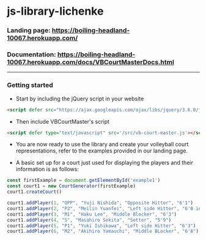 # js-library-lichenke

### Landing page: https://boiling-headland-10067.herokuapp.com/
### Documentation: https://boiling-headland-10067.herokuapp.com/docs/VBCourtMasterDocs.html 

---

### Getting started

- Start by including the jQuery script in your website
```html
<script defer src="https://ajax.googleapis.com/ajax/libs/jquery/3.6.0/jquery.min.js"></script>
```                    
                
- Then include VBCourtMaster's script
```html
<script defer type="text/javascript" src='/src/vb-court-master.js'></script>
```                    
                
- You are now ready to use the library and create your volleyball court representations, refer to the examples provided in our landing page.

- A basic set up for a court just used for displaying the players and their information is as follows:
```js                    
const firstExample = document.getElementById('example1')
const court1 = new CourtGenerator(firstExample)
court1.createCourt()

court1.addPlayer(1, "OPP", "Yuji Nishida", "Opposite Hitter", "6'1")
court1.addPlayer(2, "P2", "Meilin Yuanfei", "Left side Hitter", "6'0 in heels")
court1.addPlayer(3, "M1", "Haku Lee", "Middle Blocker", "6'3")
court1.addPlayer(4, "S", "Masahiro Sekita", "Setter", "5'9")
court1.addPlayer(5, "P1", "Yuki Ishikawa", "Left side Hitter", "6'3")
court1.addPlayer(6, "M2", "Akihiro Yamauchi", "Middle BLocker", "6'8")
```


